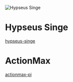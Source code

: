 ![Hypseus Singe](https://raw.githubusercontent.com/DirtBagXon/hypseus-singe/master/screenshots/hypseus-logo.png)

# Hypseus Singe

[hypseus-singe](https://github.com/DirtBagXon/hypseus-singe)

# ActionMax

[actionmax-pi](https://github.com/DirtBagXon/actionmax-pi)

